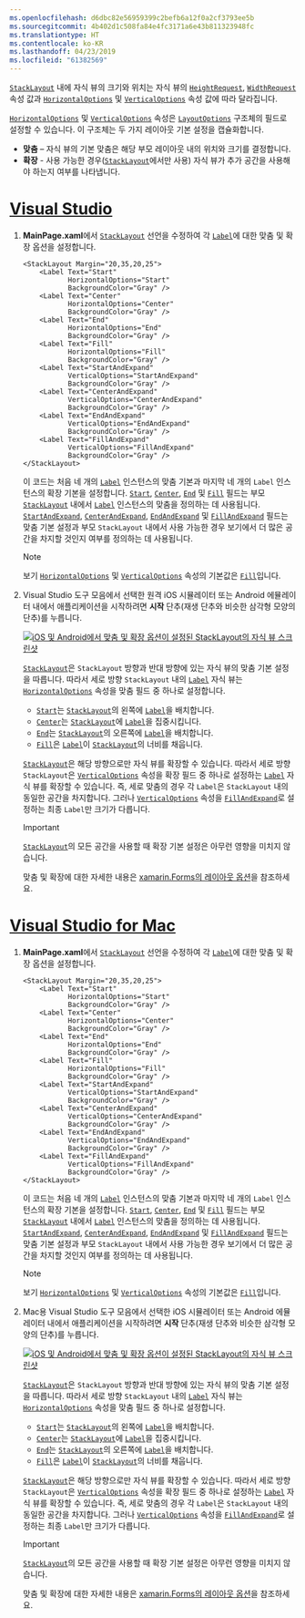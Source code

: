 ```yaml
---
ms.openlocfilehash: d6dbc82e56959399c2befb6a12f0a2cf3793ee5b
ms.sourcegitcommit: 4b402d1c508fa84e4fc3171a6e43b811323948fc
ms.translationtype: HT
ms.contentlocale: ko-KR
ms.lasthandoff: 04/23/2019
ms.locfileid: "61382569"
---
```

[`StackLayout`](xref:Xamarin.Forms.StackLayout) 내에 자식 뷰의 크기와 위치는 자식 뷰의 [`HeightRequest`](xref:Xamarin.Forms.VisualElement.HeightRequest), [`WidthRequest`](xref:Xamarin.Forms.VisualElement.WidthRequest) 속성 값과 [`HorizontalOptions`](xref:Xamarin.Forms.View.HorizontalOptions) 및 [`VerticalOptions`](xref:Xamarin.Forms.View.VerticalOptions) 속성 값에 따라 달라집니다.

[`HorizontalOptions`](xref:Xamarin.Forms.View.HorizontalOptions) 및 [`VerticalOptions`](xref:Xamarin.Forms.View.VerticalOptions) 속성은 [`LayoutOptions`](xref:Xamarin.Forms.LayoutOptions) 구조체의 필드로 설정할 수 있습니다. 이 구조체는 두 가지 레이아웃 기본 설정을 캡슐화합니다.

- **맞춤** – 자식 뷰의 기본 맞춤은 해당 부모 레이아웃 내의 위치와 크기를 결정합니다.
- **확장** - 사용 가능한 경우([`StackLayout`](xref:Xamarin.Forms.StackLayout)에서만 사용) 자식 뷰가 추가 공간을 사용해야 하는지 여부를 나타냅니다.

# <a name="visual-studiotabvswin"></a>[Visual Studio](#tab/vswin)

1. **MainPage.xaml**에서 [`StackLayout`](xref:Xamarin.Forms.StackLayout) 선언을 수정하여 각 [`Label`](xref:Xamarin.Forms.Label)에 대한 맞춤 및 확장 옵션을 설정합니다.

    ```xaml
    <StackLayout Margin="20,35,20,25">
        <Label Text="Start"
               HorizontalOptions="Start"
               BackgroundColor="Gray" />
        <Label Text="Center"
               HorizontalOptions="Center"
               BackgroundColor="Gray" />
        <Label Text="End"
               HorizontalOptions="End"
               BackgroundColor="Gray" />
        <Label Text="Fill"
               HorizontalOptions="Fill"
               BackgroundColor="Gray" />
        <Label Text="StartAndExpand"
               VerticalOptions="StartAndExpand"
               BackgroundColor="Gray" />
        <Label Text="CenterAndExpand"
               VerticalOptions="CenterAndExpand"
               BackgroundColor="Gray" />
        <Label Text="EndAndExpand"
               VerticalOptions="EndAndExpand"
               BackgroundColor="Gray" />
        <Label Text="FillAndExpand"
               VerticalOptions="FillAndExpand"
               BackgroundColor="Gray" />
    </StackLayout>
    ```

    이 코드는 처음 네 개의 [`Label`](xref:Xamarin.Forms.Label) 인스턴스의 맞춤 기본과 마지막 네 개의 `Label` 인스턴스의 확장 기본을 설정합니다. [`Start`](xref:Xamarin.Forms.LayoutOptions.Start), [`Center`](xref:Xamarin.Forms.LayoutOptions.Center), [`End`](xref:Xamarin.Forms.LayoutOptions.End) 및 [`Fill`](xref:Xamarin.Forms.LayoutOptions.Fill) 필드는 부모 [`StackLayout`](xref:Xamarin.Forms.StackLayout) 내에서 [`Label`](xref:Xamarin.Forms.Label) 인스턴스의 맞춤을 정의하는 데 사용됩니다. [`StartAndExpand`](xref:Xamarin.Forms.LayoutOptions.StartAndExpand), [`CenterAndExpand`](xref:Xamarin.Forms.LayoutOptions.CenterAndExpand), [`EndAndExpand`](xref:Xamarin.Forms.LayoutOptions.EndAndExpand) 및 [`FillAndExpand`](xref:Xamarin.Forms.LayoutOptions.FillAndExpand) 필드는 맞춤 기본 설정과 부모 `StackLayout` 내에서 사용 가능한 경우 보기에서 더 많은 공간을 차지할 것인지 여부를 정의하는 데 사용됩니다.

    > [!NOTE]
    > 보기 [`HorizontalOptions`](xref:Xamarin.Forms.View.HorizontalOptions) 및 [`VerticalOptions`](xref:Xamarin.Forms.View.VerticalOptions) 속성의 기본값은 [`Fill`](xref:Xamarin.Forms.LayoutOptions.Fill)입니다.

1. Visual Studio 도구 모음에서 선택한 원격 iOS 시뮬레이터 또는 Android 에뮬레이터 내에서 애플리케이션을 시작하려면 **시작** 단추(재생 단추와 비슷한 삼각형 모양의 단추)를 누릅니다.

    [![iOS 및 Android에서 맞춤 및 확장 옵션이 설정된 StackLayout의 자식 뷰 스크린샷](../images/alignment-expansion.png "맞춤 및 확장 집합이 있는 레이블 인스턴스가 포함된 StackLayout")](../images/alignment-expansion-large.png#lightbox "맞춤 및 확장 집합이 있는 레이블 인스턴스가 포함된 StackLayout")

    [`StackLayout`](xref:Xamarin.Forms.StackLayout)은 `StackLayout` 방향과 반대 방향에 있는 자식 뷰의 맞춤 기본 설정을 따릅니다. 따라서 세로 방향 `StackLayout` 내의 [`Label`](xref:Xamarin.Forms.Label) 자식 뷰는 [`HorizontalOptions`](xref:Xamarin.Forms.View.HorizontalOptions) 속성을 맞춤 필드 중 하나로 설정합니다.

    - [`Start`](xref:Xamarin.Forms.LayoutOptions.Start)는 [`StackLayout`](xref:Xamarin.Forms.StackLayout)의 왼쪽에 [`Label`](xref:Xamarin.Forms.Label)을 배치합니다.
    - [`Center`](xref:Xamarin.Forms.LayoutOptions.Center)는 [`StackLayout`](xref:Xamarin.Forms.StackLayout)에 [`Label`](xref:Xamarin.Forms.Label)을 집중시킵니다.
    - [`End`](xref:Xamarin.Forms.LayoutOptions.End)는 [`StackLayout`](xref:Xamarin.Forms.StackLayout)의 오른쪽에 [`Label`](xref:Xamarin.Forms.Label)을 배치합니다.
    - [`Fill`](xref:Xamarin.Forms.LayoutOptions.Fill)은 [`Label`](xref:Xamarin.Forms.Label)이 [`StackLayout`](xref:Xamarin.Forms.StackLayout)의 너비를 채웁니다.

    [`StackLayout`](xref:Xamarin.Forms.StackLayout)은 해당 방향으로만 자식 뷰를 확장할 수 있습니다. 따라서 세로 방향 `StackLayout`은 [`VerticalOptions`](xref:Xamarin.Forms.View.VerticalOptions) 속성을 확장 필드 중 하나로 설정하는 [`Label`](xref:Xamarin.Forms.Label) 자식 뷰를 확장할 수 있습니다. 즉, 세로 맞춤의 경우 각 `Label`은 `StackLayout` 내의 동일한 공간을 차지합니다. 그러나 [`VerticalOptions`](xref:Xamarin.Forms.View.VerticalOptions) 속성을 [`FillAndExpand`](xref:Xamarin.Forms.LayoutOptions.FillAndExpand)로 설정하는 최종 `Label`만 크기가 다릅니다.

    > [!IMPORTANT]
    > [`StackLayout`](xref:Xamarin.Forms.StackLayout)의 모든 공간을 사용할 때 확장 기본 설정은 아무런 영향을 미치지 않습니다.

    맞춤 및 확장에 대한 자세한 내용은 [xamarin.Forms의 레이아웃 옵션](~/xamarin-forms/user-interface/layouts/layout-options.md)을 참조하세요.

# <a name="visual-studio-for-mactabvsmac"></a>[Visual Studio for Mac](#tab/vsmac)

1. **MainPage.xaml**에서 [`StackLayout`](xref:Xamarin.Forms.StackLayout) 선언을 수정하여 각 [`Label`](xref:Xamarin.Forms.Label)에 대한 맞춤 및 확장 옵션을 설정합니다.

    ```xaml
    <StackLayout Margin="20,35,20,25">
        <Label Text="Start"
               HorizontalOptions="Start"
               BackgroundColor="Gray" />
        <Label Text="Center"
               HorizontalOptions="Center"
               BackgroundColor="Gray" />
        <Label Text="End"
               HorizontalOptions="End"
               BackgroundColor="Gray" />
        <Label Text="Fill"
               HorizontalOptions="Fill"
               BackgroundColor="Gray" />
        <Label Text="StartAndExpand"
               VerticalOptions="StartAndExpand"
               BackgroundColor="Gray" />
        <Label Text="CenterAndExpand"
               VerticalOptions="CenterAndExpand"
               BackgroundColor="Gray" />
        <Label Text="EndAndExpand"
               VerticalOptions="EndAndExpand"
               BackgroundColor="Gray" />
        <Label Text="FillAndExpand"
               VerticalOptions="FillAndExpand"
               BackgroundColor="Gray" />
    </StackLayout>
    ```

    이 코드는 처음 네 개의 [`Label`](xref:Xamarin.Forms.Label) 인스턴스의 맞춤 기본과 마지막 네 개의 `Label` 인스턴스의 확장 기본을 설정합니다. [`Start`](xref:Xamarin.Forms.LayoutOptions.Start), [`Center`](xref:Xamarin.Forms.LayoutOptions.Center), [`End`](xref:Xamarin.Forms.LayoutOptions.End) 및 [`Fill`](xref:Xamarin.Forms.LayoutOptions.Fill) 필드는 부모 [`StackLayout`](xref:Xamarin.Forms.StackLayout) 내에서 [`Label`](xref:Xamarin.Forms.Label) 인스턴스의 맞춤을 정의하는 데 사용됩니다. [`StartAndExpand`](xref:Xamarin.Forms.LayoutOptions.StartAndExpand), [`CenterAndExpand`](xref:Xamarin.Forms.LayoutOptions.CenterAndExpand), [`EndAndExpand`](xref:Xamarin.Forms.LayoutOptions.EndAndExpand) 및 [`FillAndExpand`](xref:Xamarin.Forms.LayoutOptions.FillAndExpand) 필드는 맞춤 기본 설정과 부모 `StackLayout` 내에서 사용 가능한 경우 보기에서 더 많은 공간을 차지할 것인지 여부를 정의하는 데 사용됩니다.

    > [!NOTE]
    > 보기 [`HorizontalOptions`](xref:Xamarin.Forms.View.HorizontalOptions) 및 [`VerticalOptions`](xref:Xamarin.Forms.View.VerticalOptions) 속성의 기본값은 [`Fill`](xref:Xamarin.Forms.LayoutOptions.Fill)입니다.

1. Mac용 Visual Studio 도구 모음에서 선택한 iOS 시뮬레이터 또는 Android 에뮬레이터 내에서 애플리케이션을 시작하려면 **시작** 단추(재생 단추와 비슷한 삼각형 모양의 단추)를 누릅니다.

    [![iOS 및 Android에서 맞춤 및 확장 옵션이 설정된 StackLayout의 자식 뷰 스크린샷](../images/alignment-expansion.png "맞춤 및 확장 집합이 있는 레이블 인스턴스가 포함된 StackLayout")](../images/alignment-expansion-large.png#lightbox "맞춤 및 확장 집합이 있는 레이블 인스턴스가 포함된 StackLayout")

    [`StackLayout`](xref:Xamarin.Forms.StackLayout)은 `StackLayout` 방향과 반대 방향에 있는 자식 뷰의 맞춤 기본 설정을 따릅니다. 따라서 세로 방향 `StackLayout` 내의 [`Label`](xref:Xamarin.Forms.Label) 자식 뷰는 [`HorizontalOptions`](xref:Xamarin.Forms.View.HorizontalOptions) 속성을 맞춤 필드 중 하나로 설정합니다.

    - [`Start`](xref:Xamarin.Forms.LayoutOptions.Start)는 [`StackLayout`](xref:Xamarin.Forms.StackLayout)의 왼쪽에 [`Label`](xref:Xamarin.Forms.Label)을 배치합니다.
    - [`Center`](xref:Xamarin.Forms.LayoutOptions.Center)는 [`StackLayout`](xref:Xamarin.Forms.StackLayout)에 [`Label`](xref:Xamarin.Forms.Label)을 집중시킵니다.
    - [`End`](xref:Xamarin.Forms.LayoutOptions.End)는 [`StackLayout`](xref:Xamarin.Forms.StackLayout)의 오른쪽에 [`Label`](xref:Xamarin.Forms.Label)을 배치합니다.
    - [`Fill`](xref:Xamarin.Forms.LayoutOptions.Fill)은 [`Label`](xref:Xamarin.Forms.Label)이 [`StackLayout`](xref:Xamarin.Forms.StackLayout)의 너비를 채웁니다.

    [`StackLayout`](xref:Xamarin.Forms.StackLayout)은 해당 방향으로만 자식 뷰를 확장할 수 있습니다. 따라서 세로 방향 `StackLayout`은 [`VerticalOptions`](xref:Xamarin.Forms.View.VerticalOptions) 속성을 확장 필드 중 하나로 설정하는 [`Label`](xref:Xamarin.Forms.Label) 자식 뷰를 확장할 수 있습니다. 즉, 세로 맞춤의 경우 각 `Label`은 `StackLayout` 내의 동일한 공간을 차지합니다. 그러나 [`VerticalOptions`](xref:Xamarin.Forms.View.VerticalOptions) 속성을 [`FillAndExpand`](xref:Xamarin.Forms.LayoutOptions.FillAndExpand)로 설정하는 최종 `Label`만 크기가 다릅니다.

    > [!IMPORTANT]
    > [`StackLayout`](xref:Xamarin.Forms.StackLayout)의 모든 공간을 사용할 때 확장 기본 설정은 아무런 영향을 미치지 않습니다.

    맞춤 및 확장에 대한 자세한 내용은 [xamarin.Forms의 레이아웃 옵션](~/xamarin-forms/user-interface/layouts/layout-options.md)을 참조하세요.
